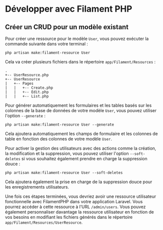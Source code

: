 # Développer avec Filament PHP

## Créer un CRUD pour un modèle existant

Pour créer une ressource pour le modèle `User`, vous pouvez exécuter la commande suivante dans votre terminal :

```
php artisan make:filament-resource User
```

Cela va créer plusieurs fichiers dans le répertoire `app/Filament/Resources` :

```
.
+-- UserResource.php
+-- UserResource
|   +-- Pages
|   |   +-- Create.php
|   |   +-- Edit.php
|   |   +-- List.php
```

Pour générer automatiquement les formulaires et les tables basés sur les colonnes de la base de données de votre modèle `User`, vous pouvez utiliser l'option `--generate` :

```
php artisan make:filament-resource User --generate
```

Cela ajoutera automatiquement les champs de formulaire et les colonnes de table en fonction des colonnes de votre modèle `User`.

Pour activer la gestion des utilisateurs avec des actions comme la création, la modification et la suppression, vous pouvez utiliser l'option `--soft-deletes` si vous souhaitez également prendre en charge la suppression douce :

```
php artisan make:filament-resource User --soft-deletes
```

Cela ajoutera également la prise en charge de la suppression douce pour les enregistrements utilisateurs.

Une fois ces étapes terminées, vous devriez avoir une ressource utilisateur fonctionnelle avec FilamentPHP dans votre application Laravel. Vous pourrez accéder à cette ressource à l'URL `/admin/users`. Vous pouvez également personnaliser davantage la ressource utilisateur en fonction de vos besoins en modifiant les fichiers générés dans le répertoire `app/Filament/Resources/UserResource`.